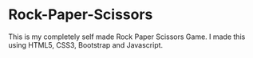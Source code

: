# Rock-Paper-Scissors
This is my completely self made Rock Paper Scissors Game. I made this using HTML5, CSS3, Bootstrap and Javascript.
